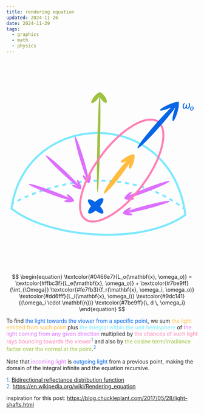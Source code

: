 ```yaml
---
title: rendering equation
updated: 2024-11-26
date: 2024-11-29
tags:
  - graphics
  - math
  - physics
---
```


<link href="./math_stuff.css" rel="stylesheet" type="text/css">
<script src="/js/therenderingequation.js"></script>

<svg id="interactiveSvg" width="701" height="761" viewBox="0 0 960 761" fill="none"
    xmlns="http://www.w3.org/2000/svg">
    <path
        d="M477.229 469.027C483.753 469.081 490.31 469.218 496.898 469.441L497.237 459.447C490.562 459.221 483.92 459.082 477.312 459.027L477.229 469.027Z"
        fill="#7BE9FF" />
    <path
        d="M437.772 469.685C444.302 469.415 450.872 469.223 457.48 469.112L457.312 459.113C450.621 459.225 443.969 459.421 437.359 459.694L437.772 469.685Z"
        fill="#7BE9FF" />
    <path
        d="M516.658 470.369C523.16 470.761 529.689 471.239 536.242 471.808L537.108 461.846C530.465 461.269 523.848 460.784 517.259 460.387L516.658 470.369Z"
        fill="#7BE9FF" />
    <path
        d="M398.388 472.258C404.91 471.678 411.481 471.169 418.098 470.736L417.446 460.757C410.749 461.195 404.1 461.71 397.502 462.297L398.388 472.258Z"
        fill="#7BE9FF" />
    <path
        d="M555.918 473.787C562.39 474.528 568.883 475.36 575.394 476.287L576.804 466.387C570.2 465.447 563.617 464.603 557.055 463.852L555.918 473.787Z"
        fill="#7BE9FF" />
    <path
        d="M359.173 476.654C365.674 475.777 372.236 474.964 378.854 474.223L377.741 464.285C371.046 465.035 364.41 465.856 357.835 466.744L359.173 476.654Z"
        fill="#7BE9FF" />
    <path
        d="M594.908 479.346C601.333 480.446 607.773 481.642 614.226 482.937L616.193 473.132C609.646 471.818 603.113 470.606 596.596 469.49L594.908 479.346Z"
        fill="#7BE9FF" />
    <path
        d="M320.221 482.779C326.636 481.628 333.122 480.534 339.675 479.503L338.121 469.625C331.496 470.667 324.939 471.773 318.455 472.936L320.221 482.779Z"
        fill="#7BE9FF" />
    <path
        d="M281.547 490.554C287.874 489.146 294.285 487.785 300.777 486.479L298.804 476.675C292.244 477.995 285.766 479.37 279.374 480.793L281.547 490.554Z"
        fill="#7BE9FF" />
    <path
        d="M633.518 487.097C639.871 488.564 646.233 490.129 652.604 491.797L655.136 482.122C648.67 480.43 642.214 478.842 635.768 477.354L633.518 487.097Z"
        fill="#7BE9FF" />
    <path
        d="M243.091 499.937C249.378 498.269 255.771 496.639 262.263 495.055L259.892 485.34C253.334 486.94 246.877 488.587 240.527 490.271L243.091 499.937Z"
        fill="#7BE9FF" />
    <path
        d="M671.613 497.072C677.867 498.907 684.126 500.843 690.389 502.884L693.487 493.376C687.129 491.304 680.776 489.339 674.429 487.476L671.613 497.072Z"
        fill="#7BE9FF" />
    <path
        d="M205.179 510.792C211.371 508.888 217.694 507.009 224.14 505.163L221.388 495.55C214.878 497.413 208.493 499.311 202.241 501.233L205.179 510.792Z"
        fill="#7BE9FF" />
    <path
        d="M709.054 509.275C715.182 511.475 721.313 513.779 727.443 516.189L731.101 506.882C724.878 504.436 718.655 502.097 712.434 499.863L709.054 509.275Z"
        fill="#7BE9FF" />
    <path
        d="M167.588 523.143C173.655 521.02 179.89 518.902 186.285 516.8L183.163 507.3C176.706 509.422 170.411 511.561 164.285 513.705L167.588 523.143Z"
        fill="#7BE9FF" />
    <path
        d="M745.708 523.686C751.686 526.245 757.661 528.907 763.633 531.676L767.839 522.603C761.777 519.793 755.711 517.09 749.643 514.493L745.708 523.686Z"
        fill="#7BE9FF" />
    <path
        d="M130.728 536.838C136.62 534.519 142.74 532.174 149.077 529.82L145.594 520.446C139.196 522.823 133.016 525.191 127.066 527.532L130.728 536.838Z"
        fill="#7BE9FF" />
    <path
        d="M781.452 540.261C787.254 543.164 793.051 546.169 798.841 549.281L803.575 540.473C797.699 537.315 791.815 534.264 785.927 531.318L781.452 540.261Z"
        fill="#7BE9FF" />
    <path
        d="M94.2617 552.028C99.9587 549.518 106.009 546.92 112.394 544.261L108.549 535.03C102.1 537.716 95.9873 540.341 90.2301 542.877L94.2617 552.028Z"
        fill="#7BE9FF" />
    <path
        d="M816.18 558.932C821.783 562.159 827.378 565.488 832.965 568.922L838.201 560.403C832.534 556.919 826.857 553.541 821.171 550.266L816.18 558.932Z"
        fill="#7BE9FF" />
    <path
        d="M58.2779 568.844C63.5204 566.239 69.5136 563.338 76.2122 560.212L71.9828 551.15C65.2077 554.313 59.1411 557.249 53.8287 559.888L58.2779 568.844Z"
        fill="#7BE9FF" />
    <path
        d="M849.693 579.54C855.115 583.091 860.526 586.743 865.926 590.499L871.636 582.29C866.16 578.481 860.672 574.777 855.172 571.175L849.693 579.54Z"
        fill="#7BE9FF" />
    <path fill-rule="evenodd" clip-rule="evenodd"
        d="M20 605.322C91 96.8219 833 75.8222 904 636.823C690.143 794.08 213.991 760.177 20 605.322ZM455.031 728.126C288.661 720.126 126.066 674.532 30.7281 601.029C31.7201 594.449 32.8279 587.955 34.0484 581.545C34.21 581.454 34.3842 581.356 34.5709 581.252C35.953 580.478 38.0214 579.335 40.7436 577.875L36.4254 569.824C132.913 121.757 788.717 103.29 887.088 595.069L881.979 601.999C884.472 603.838 886.963 605.699 889.451 607.584C890.886 615.659 892.173 623.867 893.308 632.208C788.71 706.34 621.523 736.132 455.031 728.126Z"
        fill="#7BE9FF" />
    <path
        d="M706.941 499.519C767.705 476.036 818.312 460.836 819.976 465.568C821.639 470.3 773.728 493.173 712.964 516.655C675.619 531.087 642.111 542.391 621.443 547.862C633.363 548.783 641.952 551.829 640.994 554.95C639.972 558.279 628.48 560.433 615.326 559.761C602.61 559.112 592.995 556.059 593.294 552.849C593.232 552.816 593.174 552.78 593.118 552.741C590.291 550.759 595.934 541.731 605.72 532.577C615.507 523.422 625.731 517.606 628.558 519.588C631.24 521.468 626.295 529.695 617.419 538.354C636.449 528.44 669.218 514.097 706.941 499.519Z"
        fill="#DD6FFF" />
    <path
        d="M704.869 586.649C767.921 570.274 819.936 560.965 821.046 565.856C822.157 570.748 771.943 587.987 708.891 604.362C670.14 614.425 635.558 621.82 614.399 624.89C626.136 627.169 634.321 631.178 633.011 634.17C631.615 637.359 619.953 638.184 606.962 636.011C594.743 633.968 585.701 630 585.833 626.881C585.777 626.842 585.723 626.8 585.673 626.755C583.092 624.463 589.73 616.14 600.5 608.165C611.27 600.191 622.093 595.584 624.674 597.876C627.071 600.004 621.516 607.335 612.083 614.758C632.2 607.108 666.108 596.715 704.869 586.649Z"
        fill="#DD6FFF" />
    <path
        d="M370.001 357.92C351.206 295.546 339.896 243.93 344.741 242.631C349.586 241.332 368.75 290.843 387.546 353.217C399.097 391.551 407.821 425.822 411.705 446.846C413.53 435.03 417.22 426.696 420.26 427.889C423.501 429.161 424.775 440.783 423.105 453.848C421.535 466.138 417.918 475.327 414.797 475.313C414.76 475.371 414.72 475.426 414.677 475.478C412.486 478.146 403.913 471.834 395.529 461.379C387.145 450.925 382.123 440.288 384.314 437.621C386.349 435.143 393.889 440.412 401.67 449.551C393.249 429.745 381.556 396.262 370.001 357.92Z"
        fill="#DD6FFF" />
    <path
        d="M470.047 591.688C484.167 574.667 490.881 558.494 485.299 552.964C479.562 547.281 462.704 554.692 445.31 569.788C429.445 558.589 415.281 553.781 410.68 558.914C406.145 563.972 412.222 577.216 424.712 591.529C412.707 607.104 407.351 621.323 412.514 626.438C417.774 631.649 432.38 625.853 448.178 613.22C465.26 625.997 480.989 631.794 485.885 626.332C490.634 621.035 483.748 606.764 470.047 591.688Z"
        fill="#0466E7" />
    <path
        d="M494.817 43.2519C504.522 57.7504 507.476 71.4348 501.416 73.8168C495.356 76.1989 482.577 66.3765 472.872 51.878C472.295 51.0147 471.741 50.1543 471.211 49.299C472.79 87.0037 472.519 174.224 470.219 275.777C467.138 411.799 461.585 522.027 457.815 521.977C454.045 521.927 453.486 411.618 456.567 275.595C459.025 167.078 463.056 74.9784 466.5 42.1938C464.469 45.6919 461.936 49.4273 458.969 53.2156C447.519 67.8319 433.93 77.6997 428.618 75.2558C423.306 72.812 428.282 58.982 439.732 44.3657C448.16 33.6064 457.747 25.4202 464.339 22.8238C464.83 22.1392 465.473 21.6276 466.273 21.3131C472.333 18.931 485.113 28.7534 494.817 43.2519Z"
        fill="#9DC141" />
    <path
        d="M680.361 489.436C629.184 557.425 571.252 609.948 519.141 639.993C493.077 655.02 468.687 664.297 447.48 667.216C426.302 670.131 408.669 666.675 395.468 656.738C382.267 646.801 374.067 630.812 371.01 609.654C367.949 588.467 370.117 562.463 377.347 533.259C391.803 474.87 426.251 404.669 477.428 336.681C528.606 268.693 586.538 216.169 638.649 186.125C664.713 171.098 689.103 161.821 710.31 158.901C731.488 155.986 749.121 159.443 762.322 169.38C775.523 179.316 783.722 195.305 786.78 216.463C789.841 237.65 787.673 263.654 780.442 292.859C765.987 351.247 731.539 421.448 680.361 489.436Z"
        stroke="#FE7FB3" stroke-width="10" />
    <path
        d="M896.879 75.7273H891.357C889.724 77.7514 888.386 79.894 887.344 82.1549C886.315 84.4157 885.593 86.7832 885.178 89.2571C884.669 92.2993 884.64 94.8798 885.089 96.9986C885.551 99.1174 886.445 100.733 887.771 101.846C889.096 102.947 890.807 103.497 892.902 103.497C894.902 103.497 896.666 103.006 898.193 102.023C899.67 101.062 900.903 99.6967 901.892 97.9275C902.307 99.6967 903.092 101.062 904.248 102.023C905.443 103.006 907.036 103.497 909.024 103.497C911.143 103.497 913.049 102.947 914.741 101.846C916.434 100.733 917.855 99.1174 919.003 96.9986C920.163 94.8798 920.991 92.2993 921.489 89.2571C921.903 86.7832 921.968 84.4157 921.684 82.1549C921.4 79.894 920.778 77.7514 919.82 75.7273H914.298C915.055 77.6212 915.6 79.3376 915.931 80.8764C916.274 82.4153 916.446 83.8772 916.446 85.2621C916.458 86.647 916.339 88.0557 916.091 89.4879C915.771 91.4647 915.286 93.1575 914.635 94.5661C913.996 95.9629 913.226 97.0341 912.327 97.7799C911.439 98.5256 910.456 98.8985 909.379 98.8985C907.959 98.8985 906.929 98.2533 906.29 96.9631C905.651 95.661 905.532 93.773 905.935 91.299L907.373 82.6343H901.478L900.04 91.299C899.637 93.773 898.897 95.661 897.82 96.9631C896.743 98.2533 895.5 98.8985 894.092 98.8985C892.482 98.8985 891.357 98.0699 890.718 96.4127C890.079 94.7555 890.002 92.4472 890.487 89.4879C890.724 88.0557 891.073 86.647 891.535 85.2621C891.996 83.8772 892.647 82.4153 893.488 80.8764C894.34 79.3376 895.471 77.6212 896.879 75.7273Z"
        fill="#0466E7" />
    <path fill-rule="evenodd" clip-rule="evenodd"
        d="M924.487 111.142C925.705 111.971 927.221 112.385 929.036 112.385C930.801 112.385 932.404 111.983 933.846 111.18C935.288 110.376 936.489 109.249 937.45 107.799C938.42 106.341 939.062 104.642 939.377 102.703C939.7 100.698 939.613 98.9413 939.116 97.4333C938.619 95.9252 937.761 94.7527 936.543 93.9159C935.333 93.079 933.821 92.6605 932.006 92.6605C930.233 92.6605 928.622 93.0624 927.172 93.8661C925.73 94.6699 924.528 95.8009 923.567 97.2593C922.614 98.7176 921.98 100.425 921.665 102.38C921.342 104.377 921.425 106.129 921.914 107.637C922.411 109.137 923.269 110.306 924.487 111.142ZM932.367 108.321C931.48 108.951 930.44 109.266 929.247 109.266C928.104 109.266 927.213 108.967 926.575 108.371C925.937 107.774 925.523 106.979 925.332 105.984C925.141 104.982 925.141 103.884 925.332 102.691C925.531 101.448 925.908 100.3 926.463 99.2479C927.027 98.1956 927.756 97.3545 928.651 96.7248C929.554 96.0868 930.602 95.7678 931.795 95.7678C932.93 95.7678 933.817 96.0702 934.455 96.6751C935.093 97.28 935.507 98.0837 935.698 99.0863C935.897 100.081 935.901 101.179 935.71 102.38C935.503 103.623 935.118 104.766 934.554 105.81C933.991 106.854 933.262 107.691 932.367 108.321Z"
        fill="#0466E7" />
    <path
        d="M821.677 99.6268C795.362 110.718 772.855 115.781 771.407 110.936C769.958 106.091 790.115 93.1727 816.43 82.0819C842.745 70.991 865.252 65.9277 866.701 70.7726C867.021 71.8428 866.287 73.3071 864.665 75.0586C867.415 79.8012 865.011 98.6546 858.528 120.795C851.13 146.059 841.224 166.036 836.401 165.415C831.578 164.793 833.665 143.809 841.062 118.544C843.598 109.882 846.429 101.842 849.25 95.0399C833.908 117.478 804.43 154.213 768.931 194.42C713.243 257.495 663.823 305.228 658.549 301.036C653.275 296.843 694.145 242.313 749.834 179.238C779.547 145.584 807.476 116.297 827.866 96.9352C825.848 97.8407 823.782 98.7396 821.677 99.6268Z"
        fill="#0466E7" />
    <path
        d="M639.435 368.51C633.884 388.385 624.885 404.204 619.335 403.843C614.831 403.549 613.983 392.688 616.79 377.982C605.6 395.756 589.759 418.311 571.383 442.202C531.668 493.84 495.152 532.16 489.824 527.795C484.495 523.429 512.372 478.03 552.087 426.392C570.738 402.144 588.682 380.832 603.023 365.498C587.595 372.85 575.219 375.313 574.09 370.862C572.798 365.77 586.717 353.556 605.179 343.581C618.769 336.238 631.032 332.156 637.074 332.543C637.911 332.055 638.704 331.82 639.437 331.868C644.987 332.23 644.986 348.635 639.435 368.51Z"
        fill="#FFBC3F" />
    <path fill-rule="evenodd" clip-rule="evenodd"
        d="M218.487 529.656C157.433 506.937 109.474 484.755 111.367 480.11C113.26 475.465 164.289 490.117 225.343 512.835C262.866 526.798 295.443 540.558 314.541 550.169C306.229 541.574 301.82 533.598 304.607 531.898C307.58 530.084 317.609 536.092 327.009 545.318C335.852 553.996 340.987 562.43 339.091 564.909C339.115 564.974 339.134 565.039 339.15 565.105C339.951 568.462 329.741 571.478 316.345 571.84C302.949 572.203 291.44 569.775 290.638 566.418C289.894 563.3 298.648 560.476 310.632 559.799C289.763 554.539 256.019 543.621 218.487 529.656Z"
        fill="#DD6FFF" />
    <path
        d="M277.954 424.624C230.483 380.012 194.874 340.971 198.42 337.423C201.966 333.876 243.323 367.165 290.795 411.777C319.97 439.194 344.664 464.508 358.542 480.771C354.213 469.627 353.241 460.565 356.469 460.078C359.912 459.558 366.828 468.985 371.916 481.133C376.703 492.561 378.167 502.326 375.458 503.877C375.454 503.946 375.447 504.013 375.436 504.08C374.873 507.485 364.293 506.307 351.804 501.448C339.315 496.588 329.647 489.888 330.21 486.483C330.732 483.32 339.897 484.111 351.206 488.134C334.008 475.194 307.136 452.048 277.954 424.624Z"
        fill="#DD6FFF" />
</svg>

<div class="container">

$$
\begin{equation}
\textcolor{#0466e7}{L_o(\mathbf{x}, \omega_o)} = 
\textcolor{#ffbc3f}{L_e(\mathbf{x}, \omega_o)} + 
\textcolor{#7be9ff}{\int_{\Omega}} 
\textcolor{#fe7fb3}{f_r(\mathbf{x}, \omega_i, \omega_o)} 
\textcolor{#dd6fff}{L_i(\mathbf{x}, \omega_i)} 
\textcolor{#9dc141}{(\omega_i \cdot \mathbf{n})}
\textcolor{#7be9ff}{\, d \, \omega_i}
\end{equation}
$$

</div>

To find
<span style="color:#0466e7">the light towards the viewer from a specific point</span>, we sum
<span style="color:#ffbc3f">the light emitted from such point</span> plus
<span style="color:#7be9ff">the integral within the unit hemisphere</span> of
<span style="color:#dd6fff">the light coming from any given direction</span> multiplied by
<span style="color:#fe7fb3">the chances of such light rays bouncing towards the viewer</span><sup><span style="color:#4d8dc3">1</span></sup> and also by
<span style="color:#9dc141">the cosine term/irradiance factor over the normal at the point</span>.<sup><span style="color:#4d8dc3">2</span></sup>
<br></br>
Note that <span style="color:#dd6fff">incoming light</span> is <span style="color:#0466e7">outgoing light</span> from a previous point, making the domain of the integral infinite and the equation recursive.


<span style="color:#4d8dc3">
1. <a href="https://en.wikipedia.org/wiki/Bidirectional_reflectance_distribution_function">Bidirectional reflectance distribution function</a> <br>
2. <a href="https://en.wikipedia.org/wiki/Rendering_equation">https://en.wikipedia.org/wiki/Rendering_equation</a>
</span>

inspiration for this post: https://blog.chuckleplant.com/2017/05/28/light-shafts.html
